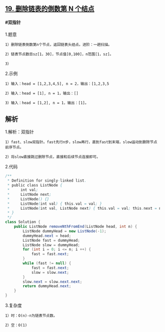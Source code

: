 ## [19. 删除链表的倒数第 N 个结点]()

#### #双指针
1.题意

    1）删除链表倒数第n个节点，返回链表头结点。进阶：一趟扫描。

    2）链表节点数目sz[1，30]，节点值[0,100]，n范围[1，sz]。

    3）

2.示例

    1）输入：head = [1,2,3,4,5], n = 2，输出：[1,2,3,5

    2）输入：head = [1], n = 1，输出：[]

    3）输入：head = [1,2], n = 1，输出：[1]。
## 解析
1.解析：双指针

    1）fast、slow双指针。fast先行n步，slow再行，直到fast到末端，slow运动到删除节点前序节点。

    2）将slow直接跳过删除节点，直接和后续节点连接即可。

2.代码
```java
/**
 * Definition for singly-linked list.
 * public class ListNode {
 *     int val;
 *     ListNode next;
 *     ListNode() {}
 *     ListNode(int val) { this.val = val; }
 *     ListNode(int val, ListNode next) { this.val = val; this.next = next; }
 * }
 */
class Solution {
    public ListNode removeNthFromEnd(ListNode head, int n) {
        ListNode dummyHead = new ListNode(-1);
        dummyHead.next = head;
        ListNode fast = dummyHead;
        ListNode slow = dummyHead;
        for (int i = 0; i <= n; i ++) {
            fast = fast.next;
        } 
        while (fast != null) {
            fast = fast.next;
            slow = slow.next;
        }
        slow.next = slow.next.next;
        return dummyHead.next;      
    }
}
```
3.复杂度

    1）时：O(n)-n为链表节点数。

    2）空：O(1)
